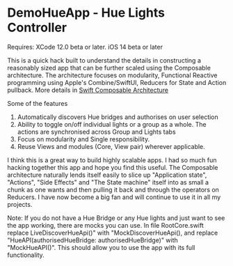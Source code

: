 # DemoHueApp - Hue Lights Controller

Requires: XCode 12.0 beta or later. iOS 14 beta or later

This is a quick hack built to understand the details in constructing a reasonably sized app that can be further scaled using the Composable architecture. The architecture focuses on modularity, Functional Reactive programming using Apple's Combine/SwiftUI, Reducers for State and Action pullback.  More details in
[Swift Composable Architecture](https://github.com/pointfreeco/swift-composable-architecture)

Some of the features

1) Automatically discovers Hue bridges and authorises on user selection
2) Ability to toggle on/off individual lights or a group as a whole. The actions are synchronised across Group and Lights tabs
3) Focus on modularity and Single responsibility.
4) Reuse Views and modules (Core, View pair) wherever applicable.

I think this is a great way to build highly scalable apps. I had so much fun hacking together this app and hope you find this useful. The Composable architecture naturally lends itself easily to slice up "Application state", "Actions", "Side Effects" and "The State machine" itself into as small a chunk as one wants and then pulling it back and through the operators on Reducers. I have now become a big fan and will continue to use it in all my projects.

Note:
  If you do not have a Hue Bridge or any Hue lights and just want to see the app working, there are mocks you can use. In file RootCore.swift replace LiveDiscoverHueApi()" with "MockDiscoverHueApi(), and replace "HueAPI(authorisedHueBridge: authorisedHueBridge)" with "MockHueAPI()". This should allow you to use the app with its full functionality. 

